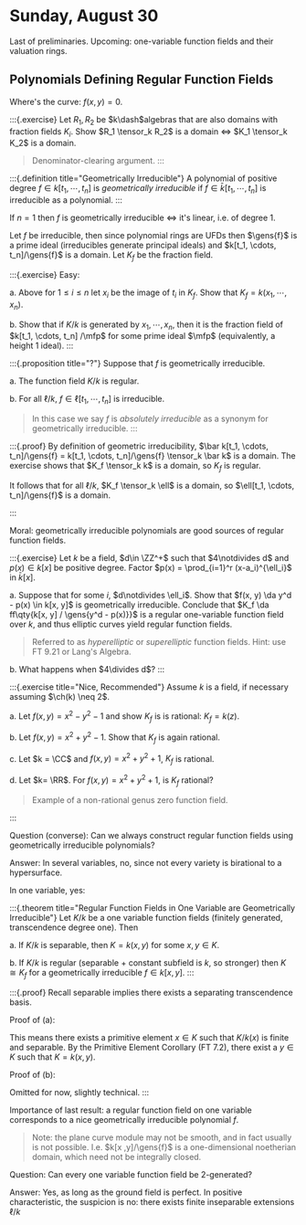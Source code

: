 # Sunday, August 30

Last of preliminaries.
Upcoming: one-variable function fields and their valuation rings.


## Polynomials Defining Regular Function Fields
Where's the curve: $f(x, y) = 0$.

:::{.exercise}
Let $R_1, R_2$ be $k\dash$algebras that are also domains with fraction fields $K_i$.
Show $R_1 \tensor_k R_2$ is a domain $\iff$ $K_1 \tensor_k K_2$ is a domain.

> Denominator-clearing argument.
:::

:::{.definition title="Geometrically Irreducible"}
A polynomial of positive degree $f\in k[t_1, \cdots, t_n]$ is *geometrically irreducible* if $f\in \bar k[t_1, \cdots, t_n]$ is irreducible as a polynomial.
:::

If $n=1$ then $f$ is geometrically irreducible $\iff$ it's linear, i.e. of degree 1.

Let $f$ be irreducible, then since polynomial rings are UFDs then $\gens{f}$ is a prime ideal (irreducibles generate principal ideals) and $k[t_1, \cdots, t_n]/\gens{f}$ is a domain.
Let $K_f$ be the fraction field.

:::{.exercise}
Easy:

a. Above for $1\leq i \leq n$ let $x_i$ be the image of $t_i$ in $K_f$.
  Show that $K_f = k(x_1, \cdots, x_n)$.

b. Show that if $K/k$ is generated by $x_1, \cdots, x_n$, then it is the fraction field of $k[t_1, \cdots, t_n] /\mfp$ for some prime ideal $\mfp$ (equivalently, a height 1 ideal).
:::

:::{.proposition title="?"}
Suppose that $f$ is geometrically irreducible.

a. The function field $K/k$ is regular.

b. For all $\ell/k$, $f\in \ell[t_1, \cdots, t_n]$ is irreducible.

  > In this case we say $f$ is *absolutely irreducible* as a synonym for geometrically irreducible.
:::


:::{.proof}
By definition of geometric irreducibility, $\bar k[t_1, \cdots, t_n]/\gens{f} = k[t_1, \cdots, t_n]/\gens{f} \tensor_k \bar k$ is a domain.
The exercise shows that $K_f \tensor_k k$ is a domain, so $K_f$ is regular.

It follows that for all $\ell/k$, $K_f \tensor_k \ell$ is a domain, so $\ell[t_1, \cdots, t_n]/\gens{f}$ is a domain.

:::

Moral: geometrically irreducible polynomials are good sources of regular function fields.

:::{.exercise}
Let $k$ be a field, $d\in \ZZ^+$ such that $4\notdivides d$ and $p(x) \in k[x]$ be positive degree.
Factor $p(x) = \prod_{i=1}^r (x-a_i)^{\ell_i}$ in $\bar k[x]$.

a. Suppose that for some $i$, $d\notdivides \ell_i$. 
  Show that $f(x, y) \da y^d - p(x) \in k[x, y]$ is geometrically irreducible.
  Conclude that $K_f \da ff\qty{k[x, y] / \gens{y^d - p(x)}}$ is a regular one-variable function field over $k$, and thus elliptic curves yield regular function fields.

  > Referred to as *hyperelliptic* or *superelliptic* function fields.
  > Hint: use FT 9.21 or Lang's Algebra.

b. What happens when $4\divides d$?
:::


:::{.exercise title="Nice, Recommended"}
Assume $k$ is a field, if necessary assuming $\ch(k) \neq 2$.

a. Let $f(x, y) = x^2 - y^2 -1$ and show $K_f$ is is rational: $K_f = k(z)$.

b. Let $f(x, y) = x^2 + y^2 - 1$.
  Show that $K_f$ is again rational.

c. Let $k = \CC$ and $f(x, y) = x^2 + y^2 + 1$, $K_f$ is rational.

d. Let $k= \RR$.
  For $f(x ,y) = x^2 + y^2 + 1$, is $K_f$ rational?

> Example of a non-rational genus zero function field.

:::

Question (converse):
Can we always construct regular function fields using geometrically irreducible polynomials?

Answer:
In several variables, no, since not every variety is birational to a hypersurface.

In one variable, yes:

:::{.theorem title="Regular Function Fields in One Variable are Geometrically Irreducible"}
Let $K/k$ be a one variable function fields (finitely generated, transcendence degree one). 
Then

a. If $K/k$ is separable, then $K = k(x, y)$ for some $x, y\in K$.

b. If $K/k$ is regular (separable + constant subfield is $k$, so stronger) then $K \cong K_f$ for a geometrically irreducible $f\in k[x ,y]$.
:::

:::{.proof}
Recall separable implies there exists a separating transcendence basis.

Proof of (a):

This means there exists a primitive element $x\in K$ such that $K/k(x)$ is finite and separable.
By the Primitive Element Corollary (FT 7.2), there exist a $y\in K$ such that $K = k(x, y)$.

Proof of (b):

Omitted for now, slightly technical.
:::

Importance of last result: a regular function field on one variable corresponds to a nice geometrically irreducible polynomial $f$.

> Note: the plane curve module may not be smooth, and in fact usually is not possible.
I.e. $k[x ,y]/\gens{f}$ is a one-dimensional noetherian domain, which need not be integrally closed.

Question:
Can every one variable function field be 2-generated?

Answer:
Yes, as long as the ground field is perfect.
In positive characteristic, the suspicion is no: there exists finite inseparable extensions $\ell/k$







